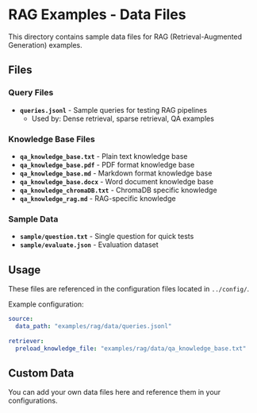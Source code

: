 # RAG Examples - Data Files

This directory contains sample data files for RAG (Retrieval-Augmented Generation) examples.

## Files

### Query Files
- **`queries.jsonl`** - Sample queries for testing RAG pipelines
  - Used by: Dense retrieval, sparse retrieval, QA examples

### Knowledge Base Files
- **`qa_knowledge_base.txt`** - Plain text knowledge base
- **`qa_knowledge_base.pdf`** - PDF format knowledge base
- **`qa_knowledge_base.md`** - Markdown format knowledge base
- **`qa_knowledge_base.docx`** - Word document knowledge base
- **`qa_knowledge_chromaDB.txt`** - ChromaDB specific knowledge
- **`qa_knowledge_rag.md`** - RAG-specific knowledge

### Sample Data
- **`sample/question.txt`** - Single question for quick tests
- **`sample/evaluate.json`** - Evaluation dataset

## Usage

These files are referenced in the configuration files located in `../config/`.

Example configuration:
```yaml
source:
  data_path: "examples/rag/data/queries.jsonl"
  
retriever:
  preload_knowledge_file: "examples/rag/data/qa_knowledge_base.txt"
```

## Custom Data

You can add your own data files here and reference them in your configurations.
